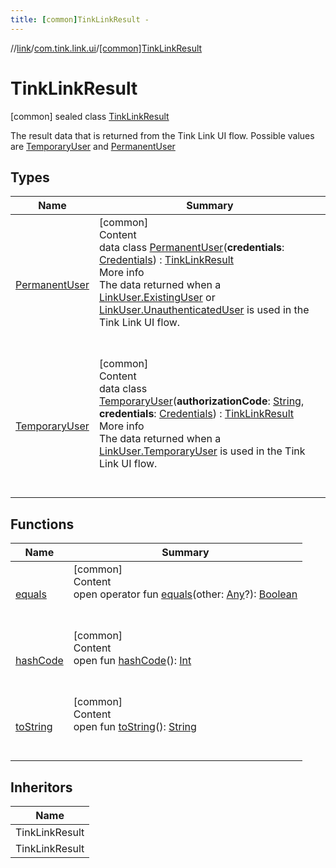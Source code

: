 ```yaml
---
title: [common]TinkLinkResult -
---
```

//[link](../../index.md)/[com.tink.link.ui](../index.md)/[[common]TinkLinkResult](index.md)



# TinkLinkResult  
 [common] sealed class [TinkLinkResult](index.md)

The result data that is returned from the Tink Link UI flow. Possible values are [TemporaryUser](-temporary-user/index.md) and [PermanentUser](-permanent-user/index.md)

   


## Types  
  
|  Name|  Summary| 
|---|---|
| <a name="com.tink.link.ui/TinkLinkResult.PermanentUser///PointingToDeclaration/"></a>[PermanentUser](-permanent-user/index.md)| <a name="com.tink.link.ui/TinkLinkResult.PermanentUser///PointingToDeclaration/"></a>[common]  <br>Content  <br>data class [PermanentUser](-permanent-user/index.md)(**credentials**: [Credentials](../../com.tink.model.credentials/[common]-credentials/index.md)) : [TinkLinkResult](index.md)  <br>More info  <br>The data returned when a [LinkUser.ExistingUser](../[common]-link-user/-existing-user/index.md) or [LinkUser.UnauthenticatedUser](../[common]-link-user/-unauthenticated-user/index.md) is used in the Tink Link UI flow.  <br><br><br>
| <a name="com.tink.link.ui/TinkLinkResult.TemporaryUser///PointingToDeclaration/"></a>[TemporaryUser](-temporary-user/index.md)| <a name="com.tink.link.ui/TinkLinkResult.TemporaryUser///PointingToDeclaration/"></a>[common]  <br>Content  <br>data class [TemporaryUser](-temporary-user/index.md)(**authorizationCode**: [String](https://kotlinlang.org/api/latest/jvm/stdlib/kotlin/-string/index.html), **credentials**: [Credentials](../../com.tink.model.credentials/[common]-credentials/index.md)) : [TinkLinkResult](index.md)  <br>More info  <br>The data returned when a [LinkUser.TemporaryUser](../[common]-link-user/-temporary-user/index.md) is used in the Tink Link UI flow.  <br><br><br>


## Functions  
  
|  Name|  Summary| 
|---|---|
| <a name="kotlin/Any/equals/#kotlin.Any?/PointingToDeclaration/"></a>[equals](../../com.tink.service.user/[common]-user-profile-service-impl/index.md#%5Bkotlin%2FAny%2Fequals%2F%23kotlin.Any%3F%2FPointingToDeclaration%2F%5D%2FFunctions%2F1647702525)| <a name="kotlin/Any/equals/#kotlin.Any?/PointingToDeclaration/"></a>[common]  <br>Content  <br>open operator fun [equals](../../com.tink.service.user/[common]-user-profile-service-impl/index.md#%5Bkotlin%2FAny%2Fequals%2F%23kotlin.Any%3F%2FPointingToDeclaration%2F%5D%2FFunctions%2F1647702525)(other: [Any](https://kotlinlang.org/api/latest/jvm/stdlib/kotlin/-any/index.html)?): [Boolean](https://kotlinlang.org/api/latest/jvm/stdlib/kotlin/-boolean/index.html)  <br><br><br>
| <a name="kotlin/Any/hashCode/#/PointingToDeclaration/"></a>[hashCode](../../com.tink.service.user/[common]-user-profile-service-impl/index.md#%5Bkotlin%2FAny%2FhashCode%2F%23%2FPointingToDeclaration%2F%5D%2FFunctions%2F1647702525)| <a name="kotlin/Any/hashCode/#/PointingToDeclaration/"></a>[common]  <br>Content  <br>open fun [hashCode](../../com.tink.service.user/[common]-user-profile-service-impl/index.md#%5Bkotlin%2FAny%2FhashCode%2F%23%2FPointingToDeclaration%2F%5D%2FFunctions%2F1647702525)(): [Int](https://kotlinlang.org/api/latest/jvm/stdlib/kotlin/-int/index.html)  <br><br><br>
| <a name="kotlin/Any/toString/#/PointingToDeclaration/"></a>[toString](../../com.tink.service.user/[common]-user-profile-service-impl/index.md#%5Bkotlin%2FAny%2FtoString%2F%23%2FPointingToDeclaration%2F%5D%2FFunctions%2F1647702525)| <a name="kotlin/Any/toString/#/PointingToDeclaration/"></a>[common]  <br>Content  <br>open fun [toString](../../com.tink.service.user/[common]-user-profile-service-impl/index.md#%5Bkotlin%2FAny%2FtoString%2F%23%2FPointingToDeclaration%2F%5D%2FFunctions%2F1647702525)(): [String](https://kotlinlang.org/api/latest/jvm/stdlib/kotlin/-string/index.html)  <br><br><br>


## Inheritors  
  
|  Name| 
|---|
| <a name="com.tink.link.ui/TinkLinkResult.TemporaryUser///PointingToDeclaration/"></a>TinkLinkResult
| <a name="com.tink.link.ui/TinkLinkResult.PermanentUser///PointingToDeclaration/"></a>TinkLinkResult

